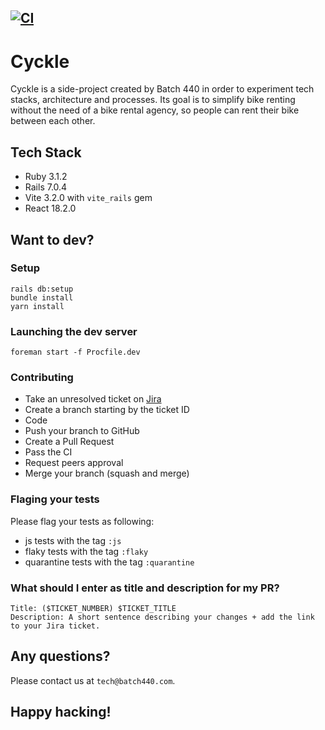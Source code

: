 [![CI](https://github.com/Batch-440/cyckle/actions/workflows/ci.yml/badge.svg)](https://github.com/Batch-440/cyckle/actions/workflows/ci.yml)
------

# Cyckle

Cyckle is a side-project created by Batch 440 in order to experiment tech stacks, architecture and processes. Its goal is to simplify bike renting without the need of a bike rental agency, so people can rent their bike between each other.

## Tech Stack
- Ruby 3.1.2
- Rails 7.0.4
- Vite 3.2.0 with `vite_rails` gem
- React 18.2.0

## Want to dev?

### Setup
```
rails db:setup
bundle install
yarn install
```

### Launching the dev server
`foreman start -f Procfile.dev`

### Contributing
- Take an unresolved ticket on [Jira](https://anthyou.atlassian.net/jira/software/projects/CYC/boards/2)
- Create a branch starting by the ticket ID
- Code
- Push your branch to GitHub
- Create a Pull Request
- Pass the CI
- Request peers approval
- Merge your branch (squash and merge)

### Flaging your tests
Please flag your tests as following:
- js tests with the tag `:js`
- flaky tests with the tag `:flaky`
- quarantine tests with the tag `:quarantine`

### What should I enter as title and description for my PR?
```
Title: ($TICKET_NUMBER) $TICKET_TITLE
Description: A short sentence describing your changes + add the link to your Jira ticket.
```

## Any questions?
Please contact us at `tech@batch440.com`.

## Happy hacking!
